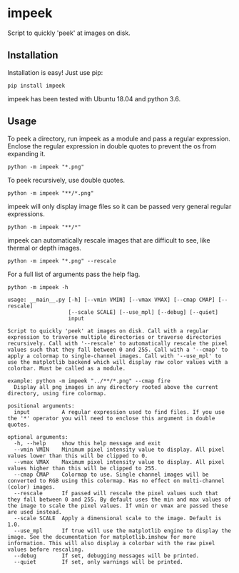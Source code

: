 # impeek

Script to quickly 'peek' at images on disk.

## Installation 

Installation is easy! Just use pip: 

```
pip install impeek
```

impeek has been tested with Ubuntu 18.04 and python 3.6. 

## Usage

To peek a directory, run impeek as a module and pass a regular expression. Enclose the regular expression in double quotes to prevent the os from expanding it.

```
python -m impeek "*.png"
```

To peek recursively, use double quotes.

```
python -m impeek "**/*.png"
```

impeek will only display image files so it can be passed very general regular expressions.

```
python -m impeek "**/*"
```

impeek can automatically rescale images that are difficult to see, like thermal or depth images.

```
python -m impeek "*.png" --rescale 
```

For a full list of arguments pass the help flag.

```
python -m impeek -h
```

```
usage: __main__.py [-h] [--vmin VMIN] [--vmax VMAX] [--cmap CMAP] [--rescale]
                   [--scale SCALE] [--use_mpl] [--debug] [--quiet]
                   input

Script to quickly 'peek' at images on disk. Call with a regular expression to traverse multiple directories or traverse directories recursively. Call with '--rescale' to automatically rescale the pixel values such that they fall between 0 and 255. Call with a '--cmap' to apply a colormap to single-channel images. Call with '--use_mpl' to use the matplotlib backend which will display raw color values with a colorbar. Must be called as a module.

example: python -m impeek "../**/*.png" --cmap fire
  Display all png images in any directory rooted above the current directory, using fire colormap.

positional arguments:
  input          A regular expression used to find files. If you use the '*' operator you will need to enclose this argument in double quotes.

optional arguments:
  -h, --help     show this help message and exit
  --vmin VMIN    Minimum pixel intensity value to display. All pixel values lower than this will be clipped to 0.
  --vmax VMAX    Maximum pixel intensity value to display. All pixel values higher than this will be clipped to 255.
  --cmap CMAP    Colormap to use. Single channel images will be converted to RGB using this colormap. Has no effect on multi-channel (color) images.
  --rescale      If passed will rescale the pixel values such that they fall between 0 and 255. By default uses the min and max values of the image to scale the pixel values. If vmin or vmax are passed these are used instead.
  --scale SCALE  Apply a dimensional scale to the image. Default is 1.0.
  --use_mpl      If true will use the matplotlib engine to display the image. See the documentation for matplotlib.imshow for more information. This will also display a colorbar with the raw pixel values before rescaling.
  --debug        If set, debugging messages will be printed.
  --quiet        If set, only warnings will be printed.
```
